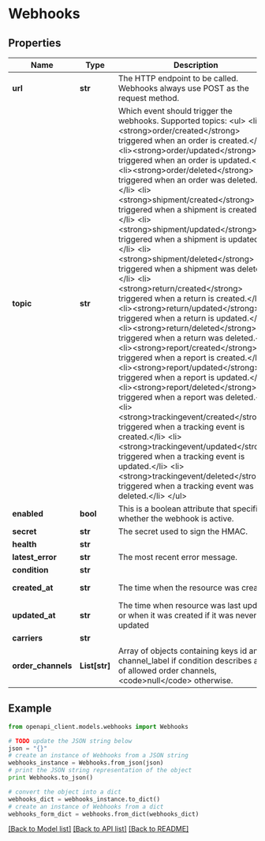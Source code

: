 # Webhooks


## Properties
Name | Type | Description | Notes
------------ | ------------- | ------------- | -------------
**url** | **str** | The HTTP endpoint to be called. Webhooks always use POST as the request method. | [optional] 
**topic** | **str** | Which event should trigger the webhooks. Supported topics:     &lt;ul&gt;       &lt;li&gt;&lt;strong&gt;order/created&lt;/strong&gt; triggered when an order is created.&lt;/li&gt;       &lt;li&gt;&lt;strong&gt;order/updated&lt;/strong&gt; triggered when an order is updated.&lt;/li&gt;       &lt;li&gt;&lt;strong&gt;order/deleted&lt;/strong&gt; triggered when an order was deleted.&lt;/li&gt;       &lt;li&gt;&lt;strong&gt;shipment/created&lt;/strong&gt; triggered when a shipment is created.&lt;/li&gt;       &lt;li&gt;&lt;strong&gt;shipment/updated&lt;/strong&gt; triggered when a shipment is updated.&lt;/li&gt;       &lt;li&gt;&lt;strong&gt;shipment/deleted&lt;/strong&gt; triggered when a shipment was deleted.&lt;/li&gt;       &lt;li&gt;&lt;strong&gt;return/created&lt;/strong&gt; triggered when a return is created.&lt;/li&gt;       &lt;li&gt;&lt;strong&gt;return/updated&lt;/strong&gt; triggered when a return is updated.&lt;/li&gt;       &lt;li&gt;&lt;strong&gt;return/deleted&lt;/strong&gt; triggered when a return was deleted.&lt;/li&gt;       &lt;li&gt;&lt;strong&gt;report/created&lt;/strong&gt; triggered when a report is created.&lt;/li&gt;       &lt;li&gt;&lt;strong&gt;report/updated&lt;/strong&gt; triggered when a report is updated.&lt;/li&gt;       &lt;li&gt;&lt;strong&gt;report/deleted&lt;/strong&gt; triggered when a report was deleted.&lt;/li&gt;       &lt;li&gt;&lt;strong&gt;trackingevent/created&lt;/strong&gt; triggered when a tracking event is created.&lt;/li&gt;       &lt;li&gt;&lt;strong&gt;trackingevent/updated&lt;/strong&gt; triggered when a tracking event is updated.&lt;/li&gt;       &lt;li&gt;&lt;strong&gt;trackingevent/deleted&lt;/strong&gt; triggered when a tracking event was deleted.&lt;/li&gt;     &lt;/ul&gt; | [optional] 
**enabled** | **bool** | This is a boolean attribute that specifies whether the webhook is active. | [optional] 
**secret** | **str** | The secret used to sign the HMAC. | [optional] 
**health** | **str** |  | [optional] 
**latest_error** | **str** | The most recent error message. | [optional] 
**condition** | **str** |  | [optional] 
**created_at** | **str** | The time when the resource was created | [optional] [readonly] 
**updated_at** | **str** | The time when resource was last updated or when it was created if it was never updated | [optional] [readonly] 
**carriers** | **str** |  | [optional] 
**order_channels** | **List[str]** | Array of objects containing keys id and channel_label if condition describes a list of allowed order channels, &lt;code&gt;null&lt;/code&gt; otherwise.  | [optional] [readonly] 

## Example

```python
from openapi_client.models.webhooks import Webhooks

# TODO update the JSON string below
json = "{}"
# create an instance of Webhooks from a JSON string
webhooks_instance = Webhooks.from_json(json)
# print the JSON string representation of the object
print Webhooks.to_json()

# convert the object into a dict
webhooks_dict = webhooks_instance.to_dict()
# create an instance of Webhooks from a dict
webhooks_form_dict = webhooks.from_dict(webhooks_dict)
```
[[Back to Model list]](../README.md#documentation-for-models) [[Back to API list]](../README.md#documentation-for-api-endpoints) [[Back to README]](../README.md)


